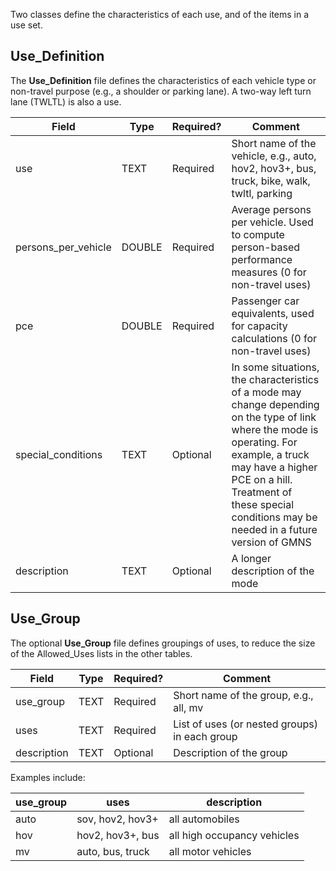 Two classes define the characteristics of each use, and of the items in a use set.  

## Use_Definition
The __Use_Definition__ file defines the characteristics of each vehicle type or non-travel purpose (e.g., a shoulder or parking lane). A two-way left
turn lane (TWLTL) is also a use.

Field | Type | Required? | Comment
---|---|---|---
use | TEXT | Required | Short name of the vehicle, e.g., auto, hov2, hov3+, bus, truck, bike, walk, twltl, parking
persons_per_vehicle | DOUBLE | Required | Average persons per vehicle.  Used to compute person-based performance measures (0 for non-travel uses)
pce | DOUBLE | Required | Passenger car equivalents, used for capacity calculations (0 for non-travel uses)
special_conditions | TEXT | Optional | In some situations, the characteristics of a mode may change depending on the type of link where the mode is operating.  For example, a truck may have a higher PCE on a hill.  Treatment of these special conditions may be needed in a future version of GMNS
description | TEXT | Optional | A longer description of the mode

## Use_Group
The optional __Use_Group__ file defines groupings of uses, to reduce the size of the Allowed_Uses lists in the other tables.  

Field | Type | Required? | Comment
---|---|---|---
use_group | TEXT | Required | Short name of the group, e.g., all, mv
uses | TEXT | Required | List of uses (or nested groups) in each group
description | TEXT | Optional | Description of the group

Examples include:  
 
use_group | uses             | description                 
-------- | ---------------- | ---------------------------  
auto     | sov, hov2, hov3+ | all automobiles             
hov      | hov2, hov3+, bus | all high occupancy vehicles  
mv       | auto, bus, truck | all motor vehicles          